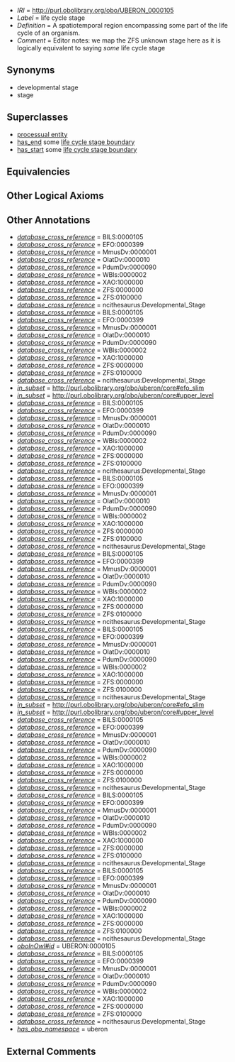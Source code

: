  * *IRI* = http://purl.obolibrary.org/obo/UBERON_0000105
 * *Label* = life cycle stage
 * *Definition* = A spatiotemporal region encompassing some part of the life cycle of an organism.
 * *Comment* = Editor notes: we map the ZFS unknown stage here as it is logically equivalent to saying *some* life cycle stage

## Synonyms

 * developmental stage
 * stage

## Superclasses

 * [processual entity](../../UBERON/00/UBERON_0000000.md)
 * [has_end](../../core#has/nd/core#has_end.md) some [life cycle stage boundary](../../UBERON/03/UBERON_0000103.md)
 * [has_start](../../core#has/rt/core#has_start.md) some [life cycle stage boundary](../../UBERON/03/UBERON_0000103.md)

## Equivalencies


## Other Logical Axioms


## Other Annotations

 * *[database_cross_reference](../../ef/oboInOwl#hasDbXref.md)* = BILS:0000105
 * *[database_cross_reference](../../ef/oboInOwl#hasDbXref.md)* = EFO:0000399
 * *[database_cross_reference](../../ef/oboInOwl#hasDbXref.md)* = MmusDv:0000001
 * *[database_cross_reference](../../ef/oboInOwl#hasDbXref.md)* = OlatDv:0000010
 * *[database_cross_reference](../../ef/oboInOwl#hasDbXref.md)* = PdumDv:0000090
 * *[database_cross_reference](../../ef/oboInOwl#hasDbXref.md)* = WBls:0000002
 * *[database_cross_reference](../../ef/oboInOwl#hasDbXref.md)* = XAO:1000000
 * *[database_cross_reference](../../ef/oboInOwl#hasDbXref.md)* = ZFS:0000000
 * *[database_cross_reference](../../ef/oboInOwl#hasDbXref.md)* = ZFS:0100000
 * *[database_cross_reference](../../ef/oboInOwl#hasDbXref.md)* = ncithesaurus:Developmental_Stage
 * *[database_cross_reference](../../ef/oboInOwl#hasDbXref.md)* = BILS:0000105
 * *[database_cross_reference](../../ef/oboInOwl#hasDbXref.md)* = EFO:0000399
 * *[database_cross_reference](../../ef/oboInOwl#hasDbXref.md)* = MmusDv:0000001
 * *[database_cross_reference](../../ef/oboInOwl#hasDbXref.md)* = OlatDv:0000010
 * *[database_cross_reference](../../ef/oboInOwl#hasDbXref.md)* = PdumDv:0000090
 * *[database_cross_reference](../../ef/oboInOwl#hasDbXref.md)* = WBls:0000002
 * *[database_cross_reference](../../ef/oboInOwl#hasDbXref.md)* = XAO:1000000
 * *[database_cross_reference](../../ef/oboInOwl#hasDbXref.md)* = ZFS:0000000
 * *[database_cross_reference](../../ef/oboInOwl#hasDbXref.md)* = ZFS:0100000
 * *[database_cross_reference](../../ef/oboInOwl#hasDbXref.md)* = ncithesaurus:Developmental_Stage
 * *[in_subset](../../et/oboInOwl#inSubset.md)* = http://purl.obolibrary.org/obo/uberon/core#efo_slim
 * *[in_subset](../../et/oboInOwl#inSubset.md)* = http://purl.obolibrary.org/obo/uberon/core#upper_level
 * *[database_cross_reference](../../ef/oboInOwl#hasDbXref.md)* = BILS:0000105
 * *[database_cross_reference](../../ef/oboInOwl#hasDbXref.md)* = EFO:0000399
 * *[database_cross_reference](../../ef/oboInOwl#hasDbXref.md)* = MmusDv:0000001
 * *[database_cross_reference](../../ef/oboInOwl#hasDbXref.md)* = OlatDv:0000010
 * *[database_cross_reference](../../ef/oboInOwl#hasDbXref.md)* = PdumDv:0000090
 * *[database_cross_reference](../../ef/oboInOwl#hasDbXref.md)* = WBls:0000002
 * *[database_cross_reference](../../ef/oboInOwl#hasDbXref.md)* = XAO:1000000
 * *[database_cross_reference](../../ef/oboInOwl#hasDbXref.md)* = ZFS:0000000
 * *[database_cross_reference](../../ef/oboInOwl#hasDbXref.md)* = ZFS:0100000
 * *[database_cross_reference](../../ef/oboInOwl#hasDbXref.md)* = ncithesaurus:Developmental_Stage
 * *[database_cross_reference](../../ef/oboInOwl#hasDbXref.md)* = BILS:0000105
 * *[database_cross_reference](../../ef/oboInOwl#hasDbXref.md)* = EFO:0000399
 * *[database_cross_reference](../../ef/oboInOwl#hasDbXref.md)* = MmusDv:0000001
 * *[database_cross_reference](../../ef/oboInOwl#hasDbXref.md)* = OlatDv:0000010
 * *[database_cross_reference](../../ef/oboInOwl#hasDbXref.md)* = PdumDv:0000090
 * *[database_cross_reference](../../ef/oboInOwl#hasDbXref.md)* = WBls:0000002
 * *[database_cross_reference](../../ef/oboInOwl#hasDbXref.md)* = XAO:1000000
 * *[database_cross_reference](../../ef/oboInOwl#hasDbXref.md)* = ZFS:0000000
 * *[database_cross_reference](../../ef/oboInOwl#hasDbXref.md)* = ZFS:0100000
 * *[database_cross_reference](../../ef/oboInOwl#hasDbXref.md)* = ncithesaurus:Developmental_Stage
 * *[database_cross_reference](../../ef/oboInOwl#hasDbXref.md)* = BILS:0000105
 * *[database_cross_reference](../../ef/oboInOwl#hasDbXref.md)* = EFO:0000399
 * *[database_cross_reference](../../ef/oboInOwl#hasDbXref.md)* = MmusDv:0000001
 * *[database_cross_reference](../../ef/oboInOwl#hasDbXref.md)* = OlatDv:0000010
 * *[database_cross_reference](../../ef/oboInOwl#hasDbXref.md)* = PdumDv:0000090
 * *[database_cross_reference](../../ef/oboInOwl#hasDbXref.md)* = WBls:0000002
 * *[database_cross_reference](../../ef/oboInOwl#hasDbXref.md)* = XAO:1000000
 * *[database_cross_reference](../../ef/oboInOwl#hasDbXref.md)* = ZFS:0000000
 * *[database_cross_reference](../../ef/oboInOwl#hasDbXref.md)* = ZFS:0100000
 * *[database_cross_reference](../../ef/oboInOwl#hasDbXref.md)* = ncithesaurus:Developmental_Stage
 * *[database_cross_reference](../../ef/oboInOwl#hasDbXref.md)* = BILS:0000105
 * *[database_cross_reference](../../ef/oboInOwl#hasDbXref.md)* = EFO:0000399
 * *[database_cross_reference](../../ef/oboInOwl#hasDbXref.md)* = MmusDv:0000001
 * *[database_cross_reference](../../ef/oboInOwl#hasDbXref.md)* = OlatDv:0000010
 * *[database_cross_reference](../../ef/oboInOwl#hasDbXref.md)* = PdumDv:0000090
 * *[database_cross_reference](../../ef/oboInOwl#hasDbXref.md)* = WBls:0000002
 * *[database_cross_reference](../../ef/oboInOwl#hasDbXref.md)* = XAO:1000000
 * *[database_cross_reference](../../ef/oboInOwl#hasDbXref.md)* = ZFS:0000000
 * *[database_cross_reference](../../ef/oboInOwl#hasDbXref.md)* = ZFS:0100000
 * *[database_cross_reference](../../ef/oboInOwl#hasDbXref.md)* = ncithesaurus:Developmental_Stage
 * *[in_subset](../../et/oboInOwl#inSubset.md)* = http://purl.obolibrary.org/obo/uberon/core#efo_slim
 * *[in_subset](../../et/oboInOwl#inSubset.md)* = http://purl.obolibrary.org/obo/uberon/core#upper_level
 * *[database_cross_reference](../../ef/oboInOwl#hasDbXref.md)* = BILS:0000105
 * *[database_cross_reference](../../ef/oboInOwl#hasDbXref.md)* = EFO:0000399
 * *[database_cross_reference](../../ef/oboInOwl#hasDbXref.md)* = MmusDv:0000001
 * *[database_cross_reference](../../ef/oboInOwl#hasDbXref.md)* = OlatDv:0000010
 * *[database_cross_reference](../../ef/oboInOwl#hasDbXref.md)* = PdumDv:0000090
 * *[database_cross_reference](../../ef/oboInOwl#hasDbXref.md)* = WBls:0000002
 * *[database_cross_reference](../../ef/oboInOwl#hasDbXref.md)* = XAO:1000000
 * *[database_cross_reference](../../ef/oboInOwl#hasDbXref.md)* = ZFS:0000000
 * *[database_cross_reference](../../ef/oboInOwl#hasDbXref.md)* = ZFS:0100000
 * *[database_cross_reference](../../ef/oboInOwl#hasDbXref.md)* = ncithesaurus:Developmental_Stage
 * *[database_cross_reference](../../ef/oboInOwl#hasDbXref.md)* = BILS:0000105
 * *[database_cross_reference](../../ef/oboInOwl#hasDbXref.md)* = EFO:0000399
 * *[database_cross_reference](../../ef/oboInOwl#hasDbXref.md)* = MmusDv:0000001
 * *[database_cross_reference](../../ef/oboInOwl#hasDbXref.md)* = OlatDv:0000010
 * *[database_cross_reference](../../ef/oboInOwl#hasDbXref.md)* = PdumDv:0000090
 * *[database_cross_reference](../../ef/oboInOwl#hasDbXref.md)* = WBls:0000002
 * *[database_cross_reference](../../ef/oboInOwl#hasDbXref.md)* = XAO:1000000
 * *[database_cross_reference](../../ef/oboInOwl#hasDbXref.md)* = ZFS:0000000
 * *[database_cross_reference](../../ef/oboInOwl#hasDbXref.md)* = ZFS:0100000
 * *[database_cross_reference](../../ef/oboInOwl#hasDbXref.md)* = ncithesaurus:Developmental_Stage
 * *[database_cross_reference](../../ef/oboInOwl#hasDbXref.md)* = BILS:0000105
 * *[database_cross_reference](../../ef/oboInOwl#hasDbXref.md)* = EFO:0000399
 * *[database_cross_reference](../../ef/oboInOwl#hasDbXref.md)* = MmusDv:0000001
 * *[database_cross_reference](../../ef/oboInOwl#hasDbXref.md)* = OlatDv:0000010
 * *[database_cross_reference](../../ef/oboInOwl#hasDbXref.md)* = PdumDv:0000090
 * *[database_cross_reference](../../ef/oboInOwl#hasDbXref.md)* = WBls:0000002
 * *[database_cross_reference](../../ef/oboInOwl#hasDbXref.md)* = XAO:1000000
 * *[database_cross_reference](../../ef/oboInOwl#hasDbXref.md)* = ZFS:0000000
 * *[database_cross_reference](../../ef/oboInOwl#hasDbXref.md)* = ZFS:0100000
 * *[database_cross_reference](../../ef/oboInOwl#hasDbXref.md)* = ncithesaurus:Developmental_Stage
 * *[oboInOwl#id](../../id/oboInOwl#id.md)* = UBERON:0000105
 * *[database_cross_reference](../../ef/oboInOwl#hasDbXref.md)* = BILS:0000105
 * *[database_cross_reference](../../ef/oboInOwl#hasDbXref.md)* = EFO:0000399
 * *[database_cross_reference](../../ef/oboInOwl#hasDbXref.md)* = MmusDv:0000001
 * *[database_cross_reference](../../ef/oboInOwl#hasDbXref.md)* = OlatDv:0000010
 * *[database_cross_reference](../../ef/oboInOwl#hasDbXref.md)* = PdumDv:0000090
 * *[database_cross_reference](../../ef/oboInOwl#hasDbXref.md)* = WBls:0000002
 * *[database_cross_reference](../../ef/oboInOwl#hasDbXref.md)* = XAO:1000000
 * *[database_cross_reference](../../ef/oboInOwl#hasDbXref.md)* = ZFS:0000000
 * *[database_cross_reference](../../ef/oboInOwl#hasDbXref.md)* = ZFS:0100000
 * *[database_cross_reference](../../ef/oboInOwl#hasDbXref.md)* = ncithesaurus:Developmental_Stage
 * *[has_obo_namespace](../../ce/oboInOwl#hasOBONamespace.md)* = uberon

## External Comments

